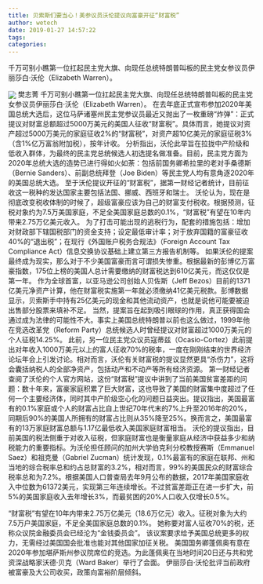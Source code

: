 ```yaml
---
title: 贝索斯们要当心！美参议员沃伦提议向富豪开征“财富税”
author: wetech
date: 2019-01-27 14:57:22
tags: 
categories: 
---
```

千万可别小瞧第一位扛起民主党大旗、向现任总统特朗普叫板的民主党女参议员伊丽莎白·沃伦（Elizabeth Warren）。
<!-- more -->
<img align="center" border="0" src="https://imgcdn.yicai.com/uppics/images/2019/01/5bd9abffb90a3bbe1fca3ff0870fde00.jpg" />
樊志菁
千万可别小瞧第一位扛起民主党大旗、向现任总统特朗普叫板的民主党女参议员伊丽莎白·沃伦（Elizabeth Warren）。
在去年底正式宣布参加2020年美国总统大选后，这位马萨诸塞州民主党参议员最近又抛出了一枚重磅“炸弹”：正式提议对财富总额超过5000万美元的美国人征收“财富税”。具体而言，她提议对资产超过5000万美元的家庭征收2%的“财富税”，对资产超10亿美元的家庭征税3%（含1%亿万富翁附加税），按年计收。
分析指出，沃伦此举旨在拉拢中产阶级和低收入群体，为最终的民主党总统候选人初选提名做准备。目前，民主党方面为2020年总统大选的造势已进行得如火如荼：包括前国务卿希拉里的老对手桑德斯（Bernie Sanders）、前副总统拜登（Joe Biden）等民主党人均有意角逐2020年的美国总统大选。
至于沃伦提议开征的“财富税”，据第一财经记者统计，目前征收这一税种的发达国家主要包括法国、挪威、西班牙和瑞士。
沃伦认为，现在是彻底改变税收体制的时候了，超级富豪应该为自己的财富支付税收。根据预测，征税对象约为7.5万美国家庭，不足全美国家庭总数的0.1%，“财富税”有望在10年内带来2.75万亿美元收入。
为了打击可能出现的逃税行为，配套的措施包括：增加对财政部下辖国税部门的资金支持；设定最低审计率；对于放弃国籍的富豪征收40%的“退出税”；在现行《外国账户税务合规法》（Foreign Account Tax Compliance Act）信息交换协议基础上建立第三方报告机制等。
如果沃伦的提案最终成为现实，那么对于不少美国富豪而言可谓损失惨重。根据最新的彭博亿万富豪指数，175位上榜的美国人总计需要缴纳的财富税达到610亿美元，而这仅仅是第一年。
作为全球首富，以亚马逊公司创始人贝佐斯（Jeff Bezos）目前的1371亿美元净资产计算，他在财富税实施第一年就必须缴纳41亿美元税款。彭博数据显示，贝索斯手中持有25亿美元的现金和其他流动资产，也就是说他可能要被迫出售部分股票来填补不足。
当然，提案旨在起到吸引眼球的作用，真正获得国会通过成为法律的可能性不大。事实上美国总统特朗普以前也这么做过，1999年他在竞选改革党（Reform Party）总统候选人时曾经提议对财富超过1000万美元的个人征税14.25%。
此前，另一位民主党众议员寇蒂兹（Ocasio-Cortez）此前提出对年收入1000万美元以上的富人征收70%的税率，一度在刚刚结束的世界经济论坛年会上引发讨论。相对而言，沃伦有关财富税的提议显然更具“杀伤力”，这将会囊括纳税人的全部净资产，包括动产和不动产等所有经济资源。
第一财经记者查阅了沃伦的个人官方网站，这份“财富税”提议中讲到了当前美国贫富差距的问题：数十年来，富豪家庭积累了巨大财富，这也导致了美国的财富集中度超过了任何一个主要经济体，同时其中产阶级空心化的问题日益突出。提议指出，美国最富有的0.1%家庭或个人的财富占比自上世纪70年代末的7%上升至2016年的20%，同期后90%的美国人所拥有的财富占比则从35%降至25%。换而言之，美国最富有的13万家庭财富总额与1.17亿最低收入美国家庭财富相当。
沃伦的提议指出，目前美国的税法侧重于对收入征税，但家庭财富也是衡量家庭从经济中获益多少和纳税能力的重要指标。为沃伦担任顾问的加州大学伯克利分校教授赛斯（Emmanuel Saez）和祖克曼（Gabriel Zucman）统计发现，0.1%最富有的家庭在联邦、州和当地的综合税率总和约占总财富的3.2%，相对而言，99%的美国民众的财富综合税率总和为7.2%。根据美国人口普查局去年9月公布的数据，2017年美国家庭收入中位数为61372美元，实现第三年连续增长。不过贫富差距正在进一步扩大，前5%的美国家庭收入去年增长3%，而最贫困的20%人口收入仅增长0.5%。
 
 
“财富税”有望在10年内带来2.75万亿美元（18.6万亿元）收入。征税对象为大约7.5万户美国家庭，不足全美国家庭总数的0.1%。
她称要对富人征收70%的税，还称众议院金融委员会已经沦为“金钱委员会”。
该议案要求给予美国总统更多的权力，无需经过美国国会批准也能对其他国家加征关税。
美国国务卿蓬佩奥有意在2020年参加堪萨斯州参议院席位的竞选。为此蓬佩奥在当地时间20日还与共和党资深战略家沃德·贝克（Ward Baker）举行了会面。
伊丽莎白·沃伦批评当前政府被富豪及大公司收买，政策向富裕阶层倾斜。
